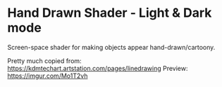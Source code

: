 # Hand Drawn Shader - Light & Dark mode
Screen-space shader for making objects appear hand-drawn/cartoony.

Pretty much copied from: https://kdmtechart.artstation.com/pages/linedrawing
Preview: https://imgur.com/Mo1T2vh
